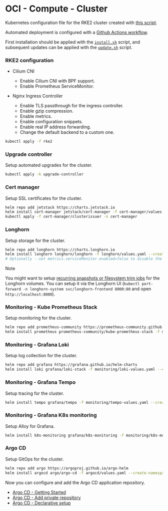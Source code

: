 # OCI - Compute - Cluster

Kubernetes configuration file for the RKE2 cluster created with [this script](../../../../ansible/oci/compute/cluster/).

Automated deployment is configured with a [Github Actions workflow](../../../../.github/workflows/kubernetes_oci_compute_cluster_deployment.yaml).

First installation should be applied with the [`install.sh`](install.sh) script, and subsequent updates can be applied with the [`update.sh`](update.sh) script.

### RKE2 configuration

- Cilium CNI

  - Enable Cilium CNI with BPF support.
  - Enable Prometheus ServiceMonitor.

- Nginx Ingress Controller
  - Enable TLS passthrough for the ingress controller.
  - Enable gzip compression.
  - Enable metrics.
  - Enable configuration snippets.
  - Enable real IP address forwarding.
  - Change the default backend to a custom one.

```bash
kubectl apply -f rke2
```

### Upgrade controller

Setup automated upgrades for the cluster.

```bash
kubectl apply -k upgrade-controller
```

### Cert manager

Setup SSL certificates for the cluster.

```bash
helm repo add jetstack https://charts.jetstack.io
helm install cert-manager jetstack/cert-manager -f cert-manager/values.yaml --create-namespace --namespace cert-manager
kubectl apply -f cert-manager/clusterissuer -n cert-manager
```

### Longhorn

Setup storage for the cluster.

```bash
helm repo add longhorn https://charts.longhorn.io
helm install longhorn longhorn/longhorn -f longhorn/values.yaml --create-namespace --namespace longhorn-system
# Optionally --set metrics.serviceMonitor.enabled=false to disable the Prometheus service monitor before installing the Kube Prometheus Stack.
```

> [!NOTE]
> You might want to setup [recurring snapshots or filesystem trim jobs](https://longhorn.io/docs/1.8.0/snapshots-and-backups/scheduling-backups-and-snapshots/) for the Longhorn volumes.
> You can setup it via the Longhorn UI (`kubectl port-forward -n longhorn-system svc/longhorn-frontend 8000:80` and open `http://localhost:8000`).

### Monitoring - Kube Prometheus Stack

Setup monitoring for the cluster.

```bash
helm repo add prometheus-community https://prometheus-community.github.io/helm-charts
helm install prometheus prometheus-community/kube-prometheus-stack -f monitoring/kube-prometheus-stack-values.yaml --create-namespace --namespace monitoring
```

### Monitoring - Grafana Loki

Setup log collection for the cluster.

```bash
helm repo add grafana https://grafana.github.io/helm-charts
helm install loki grafana/loki-stack -f monitoring/loki-values.yaml --create-namespace --namespace monitoring
```

### Monitoring - Grafana Tempo

Setup tracing for the cluster.

```bash
helm install tempo grafana/tempo -f monitoring/tempo-values.yaml --create-namespace --namespace monitoring
```

### Monitoring - Grafana K8s monitoring

Setup Alloy for Grafana.

```bash
helm install k8s-monitoring grafana/k8s-monitoring -f monitoring/k8s-monitoring-values.yaml --create-namespace --namespace monitoring
```

### Argo CD

Setup GitOps for the cluster.

```bash
helm repo add argo https://argoproj.github.io/argo-helm
helm install argocd argo/argo-cd -f argocd/values.yaml --create-namespace --namespace argocd
```

Now you can configure and add the Argo CD application repository.

- [Argo CD - Getting Started](https://argo-cd.readthedocs.io/en/stable/getting_started/)
- [Argo CD - Add private repository](https://argo-cd.readthedocs.io/en/stable/user-guide/private-repositories/)
- [Argo CD - Declarative setup](https://argo-cd.readthedocs.io/en/stable/operator-manual/declarative-setup/)

